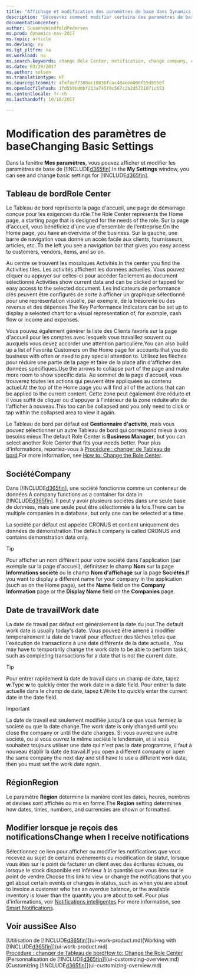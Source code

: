 ```yaml
---
title: "Affichage et modification des paramètres de base dans Dynamics NAV"
description: "Découvrez comment modifier certains des paramètres de base de Dynamics NAV, par exemple, le Tableau de bord, la société, ou la date de travail."
documentationcenter: 
author: SusanneWindfeldPedersen
ms.prod: dynamics-nav-2017
ms.topic: article
ms.devlang: na
ms.tgt_pltfrm: na
ms.workload: na
ms.search.keywords: change Role Center, notification, change company, change work date
ms.date: 03/29/2017
ms.author: solsen
ms.translationtype: HT
ms.sourcegitcommit: 4fefaef7380ac10836fcac404eea006f55d8556f
ms.openlocfilehash: 1fd559bd0bf213a745f0c567c2b2d5721071c553
ms.contentlocale: fr-ch
ms.lasthandoff: 10/16/2017

---
```

# <a name="changing-basic-settings"></a><span data-ttu-id="01131-103">Modification des paramètres de base</span><span class="sxs-lookup"><span data-stu-id="01131-103">Changing Basic Settings</span></span>
<span data-ttu-id="01131-104">Dans la fenêtre **Mes paramètres**, vous pouvez afficher et modifier les paramètres de base de [!INCLUDE[d365fin](includes/d365fin_md.md)].</span><span class="sxs-lookup"><span data-stu-id="01131-104">In the **My Settings** window, you can see and change basic settings for [!INCLUDE[d365fin](includes/d365fin_md.md)].</span></span>  

## <a name="role-center"></a><span data-ttu-id="01131-105">Tableau de bord</span><span class="sxs-lookup"><span data-stu-id="01131-105">Role Center</span></span>
<span data-ttu-id="01131-106">Le Tableau de bord représente la page d'accueil, une page de démarrage conçue pour les exigences du rôle.</span><span class="sxs-lookup"><span data-stu-id="01131-106">The Role Center represents the Home page, a starting page that is designed for the needs of the role.</span></span> <span data-ttu-id="01131-107">Sur la page d'accueil, vous bénéficiez d'une vue d'ensemble de l'entreprise.</span><span class="sxs-lookup"><span data-stu-id="01131-107">On the Home page, you have an overview of the business.</span></span> <span data-ttu-id="01131-108">Sur la gauche, une barre de navigation vous donne un accès facile aux clients, fournisseurs, articles, etc..</span><span class="sxs-lookup"><span data-stu-id="01131-108">To the left you see a navigation bar that gives you easy access to customers, vendors, items, and so on.</span></span>

<span data-ttu-id="01131-109">Au centre se trouvent les mosaïques Activités.</span><span class="sxs-lookup"><span data-stu-id="01131-109">In the center you find the Activities tiles.</span></span> <span data-ttu-id="01131-110">Les activités affichent les données actuelles. Vous pouvez cliquer ou appuyer sur celles-ci pour accéder facilement au document sélectionné.</span><span class="sxs-lookup"><span data-stu-id="01131-110">Activities show current data and can be clicked or tapped for easy access to the selected document.</span></span> <span data-ttu-id="01131-111">Les indicateurs de performance clés peuvent être configurés de sorte à afficher un graphique sélectionné pour une représentation visuelle, par exemple, de la trésorerie ou des revenus et des dépenses.</span><span class="sxs-lookup"><span data-stu-id="01131-111">The Key Performance Indicators can be set up to display a selected chart for a visual representation of, for example, cash flow or income and expenses.</span></span>

<span data-ttu-id="01131-112">Vous pouvez également générer la liste des Clients favoris sur la page d'accueil pour les comptes avec lesquels vous travaillez souvent ou auxquels vous devez accorder une attention particulière.</span><span class="sxs-lookup"><span data-stu-id="01131-112">You can also build up a list of Favorite Customers on the Home page for accounts that you do business with often or need to pay special attention to.</span></span> <span data-ttu-id="01131-113">Utilisez les flèches pour réduire une partie de la page et faire de la place afin d'afficher des données spécifiques.</span><span class="sxs-lookup"><span data-stu-id="01131-113">Use the arrows to collapse part of the page and make more room to show specific data.</span></span> <span data-ttu-id="01131-114">Au sommet de la page d'accueil, vous trouverez toutes les actions qui peuvent être appliquées au contenu actuel.</span><span class="sxs-lookup"><span data-stu-id="01131-114">At the top of the Home page you will find all of the actions that can be applied to the current content.</span></span> <span data-ttu-id="01131-115">Cette zone peut également être réduite et il vous suffit de cliquer ou d'appuyer à l'intérieur de la zone réduite afin de l'afficher à nouveau.</span><span class="sxs-lookup"><span data-stu-id="01131-115">This too can be collapsed and you only need to click or tap within the collapsed area to view it again.</span></span>

<span data-ttu-id="01131-116">Le Tableau de bord par défaut est **Gestionnaire d'activité**, mais vous pouvez sélectionner un autre Tableau de bord qui correspond mieux à vos besoins mieux.</span><span class="sxs-lookup"><span data-stu-id="01131-116">The default Role Center is **Business Manager**, but you can select another Role Center that fits your needs better.</span></span> <span data-ttu-id="01131-117">Pour plus d'informations, reportez-vous à [Procédure : changer de Tableau de bord](change-role.md).</span><span class="sxs-lookup"><span data-stu-id="01131-117">For more information, see [How to: Change the Role Center](change-role.md).</span></span>

## <a name="company"></a><span data-ttu-id="01131-118">Société</span><span class="sxs-lookup"><span data-stu-id="01131-118">Company</span></span>
<span data-ttu-id="01131-119">Dans [!INCLUDE[d365fin](includes/d365fin_md.md)], une société fonctionne comme un conteneur de données.</span><span class="sxs-lookup"><span data-stu-id="01131-119">A company functions as a container for data in [!INCLUDE[d365fin](includes/d365fin_md.md)].</span></span> <span data-ttu-id="01131-120">Il peut y avoir plusieurs sociétés dans une seule base de données, mais une seule peut être sélectionnée à la fois.</span><span class="sxs-lookup"><span data-stu-id="01131-120">There can be multiple companies in a database, but only one can be selected at a time.</span></span>

<span data-ttu-id="01131-121">La société par défaut est appelée CRONUS et contient uniquement des données de démonstration.</span><span class="sxs-lookup"><span data-stu-id="01131-121">The default company is called CRONUS and contains demonstration data only.</span></span>

> [!TIP]  
>   <span data-ttu-id="01131-122">Pour afficher un nom différent pour votre société dans l'application (par exemple sur la page d'accueil), définissez le champ **Nom** sur la page **Informations société** ou le champ **Nom d'affichage** sur la page **Sociétés**.</span><span class="sxs-lookup"><span data-stu-id="01131-122">If you want to display a different name for your company in the application (such as on the Home page), set the **Name** field on the **Company Information** page or the **Display Name** field on the **Companies** page.</span></span>  

## <a name="work-date"></a><span data-ttu-id="01131-123">Date de travail</span><span class="sxs-lookup"><span data-stu-id="01131-123">Work date</span></span>
<span data-ttu-id="01131-124">La date de travail par défaut est généralement la date du jour.</span><span class="sxs-lookup"><span data-stu-id="01131-124">The default work date is usually today's date.</span></span> <span data-ttu-id="01131-125">Vous pouvez être amené à modifier temporairement la date de travail pour effectuer des tâches telles que l'exécution de transactions à une date différente de la date actuelle, .</span><span class="sxs-lookup"><span data-stu-id="01131-125">You may have to temporarily change the work date to be able to perform tasks, such as completing transactions for a date that is not the current date.</span></span>

> [!TIP]  
>   <span data-ttu-id="01131-126">Pour entrer rapidement la date de travail dans un champ de date, tapez **w**.</span><span class="sxs-lookup"><span data-stu-id="01131-126">Type **w** to quickly enter the work date in a date field.</span></span> <span data-ttu-id="01131-127">Pour entrer la date actuelle dans le champ de date, tapez **t**.</span><span class="sxs-lookup"><span data-stu-id="01131-127">Write **t** to quickly enter the current date in the date field.</span></span>

> [!IMPORTANT]  
>   <span data-ttu-id="01131-128">La date de travail est seulement modifiée jusqu'à ce que vous fermiez la société ou que la date change.</span><span class="sxs-lookup"><span data-stu-id="01131-128">The work date is only changed until you close the company or until the date changes.</span></span> <span data-ttu-id="01131-129">Si vous ouvrez une autre société, ou si vous ouvrez la même société le lendemain, et si vous souhaitez toujours utiliser une date qui n'est pas la date programme, il faut à nouveau établir la date de travail.</span><span class="sxs-lookup"><span data-stu-id="01131-129">If you open a different company or open the same company the next day and still have to use a different work date, then you must set the work date again.</span></span>

## <a name="region"></a><span data-ttu-id="01131-130">Région</span><span class="sxs-lookup"><span data-stu-id="01131-130">Region</span></span>
<span data-ttu-id="01131-131">Le paramètre **Région** détermine la manière dont les dates, heures, nombres et devises sont affichés ou mis en forme.</span><span class="sxs-lookup"><span data-stu-id="01131-131">The **Region** setting determines how dates, times, numbers, and currencies are shown or formatted.</span></span>   

## <a name="change-when-i-receive-notifications"></a><span data-ttu-id="01131-132">Modifier lorsque je reçois des notifications</span><span class="sxs-lookup"><span data-stu-id="01131-132">Change when I receive notifications</span></span>
<span data-ttu-id="01131-133">Sélectionnez ce lien pour afficher ou modifier les notifications que vous recevez au sujet de certains événements ou modification de statut, lorsque vous êtes sur le point de facturer un client avec des écritures échues, ou lorsque le stock disponible est inférieur à la quantité que vous êtes sur le point de vendre.</span><span class="sxs-lookup"><span data-stu-id="01131-133">Choose this link to view or change the notifications that you get about certain events or changes in status, such as when you are about to invoice a customer who has an overdue balance, or the available inventory is lower than the quantity you are about to sell.</span></span> <span data-ttu-id="01131-134">Pour plus d'informations, voir [Notifications intelligentes](ui-smart-notifications.md).</span><span class="sxs-lookup"><span data-stu-id="01131-134">For more information, see [Smart Notifications](ui-smart-notifications.md).</span></span>

## <a name="see-also"></a><span data-ttu-id="01131-135">Voir aussi</span><span class="sxs-lookup"><span data-stu-id="01131-135">See Also</span></span>
<span data-ttu-id="01131-136">[Utilisation de [!INCLUDE[d365fin](includes/d365fin_md.md)]](ui-work-product.md)</span><span class="sxs-lookup"><span data-stu-id="01131-136">[Working with [!INCLUDE[d365fin](includes/d365fin_md.md)]](ui-work-product.md)</span></span>  
[<span data-ttu-id="01131-137">Procédure : changer de Tableau de bord</span><span class="sxs-lookup"><span data-stu-id="01131-137">How to: Change the Role Center</span></span>](change-role.md)  
<span data-ttu-id="01131-138">[Personnalisation de [!INCLUDE[d365fin](includes/d365fin_md.md)]](ui-customizing-overview.md)</span><span class="sxs-lookup"><span data-stu-id="01131-138">[Customizing [!INCLUDE[d365fin](includes/d365fin_md.md)]](ui-customizing-overview.md)</span></span>  

